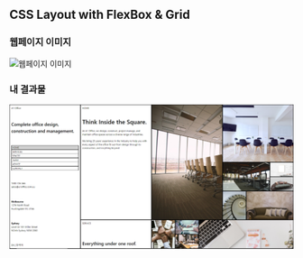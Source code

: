## CSS Layout with FlexBox & Grid

### 웹페이지 이미지

![웹페이지 이미지](https://i.imgur.com/z6UYMM0.jpg)

### 내 결과물

![내 결과물](img/myjob.PNG)
